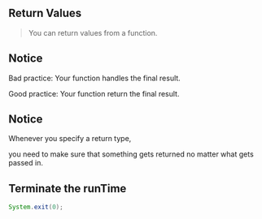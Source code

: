 
## Return Values

> You can return values from a function.

## Notice

Bad practice: Your function handles the final result.

Good practice: Your function return the final result.

## Notice

Whenever you specify a return type,

you need to make sure that something gets returned no matter what gets passed in.

## Terminate the runTime

```java
System.exit(0);
```

